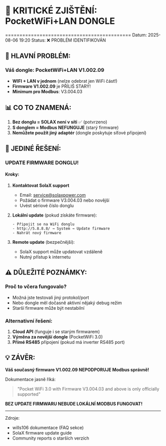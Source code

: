 # 🚨 KRITICKÉ ZJIŠTĚNÍ: PocketWiFi+LAN DONGLE
============================================
Datum: 2025-08-06 19:20
Status: ❌ PROBLÉM IDENTIFIKOVÁN

## 🔴 HLAVNÍ PROBLÉM:

### Váš dongle: **PocketWiFi+LAN V1.002.09**
- **WIFI + LAN v jednom** (nelze odebrat jen WiFi část!)
- **Firmware V1.002.09** je PŘÍLIŠ STARÝ!
- **Minimum pro Modbus**: V3.004.03

## 📊 CO TO ZNAMENÁ:

1. **Bez donglu = SOLAX není v síti** ✅ (potvrzeno)
2. **S donglem = Modbus NEFUNGUJE** (starý firmware)
3. **Nemůžete použít jiný adaptér** (dongle poskytuje síťové připojení)

## 🎯 JEDINÉ ŘEŠENÍ:

### **UPDATE FIRMWARE DONGLU!**

#### Kroky:
1. **Kontaktovat SolaX support**
   - Email: service@solaxpower.com
   - Požádat o firmware V3.004.03 nebo novější
   - Uvést sériové číslo donglu

2. **Lokální update** (pokud získáte firmware):
   ```
   - Připojit se na WiFi donglu
   - http://5.8.8.8/ → System → Update firmware
   - Nahrát nový firmware
   ```

3. **Remote update** (bezpečnější):
   - SolaX support může updatovat vzdáleně
   - Nutný přístup k internetu

## ⚠️ DŮLEŽITÉ POZNÁMKY:

### Proč to včera fungovalo?
- Možná jste testovali jiný protokol/port
- Nebo dongle měl dočasně aktivní nějaký debug režim
- Starší firmware může být nestabilní

### Alternativní řešení:
1. **Cloud API** (funguje i se starým firmwarem)
2. **Výměna za novější dongle** (PocketWiFi 3.0)
3. **Přímé RS485** připojení (pokud má inverter RS485 port)

## 💡 ZÁVĚR:

**Váš současný firmware V1.002.09 NEPODPORUJE Modbus správně!**

Dokumentace jasně říká:
> "Pocket WiFi 3.0 with Firmware V3.004.03 and above is only officially supported"

**BEZ UPDATE FIRMWARU NEBUDE LOKÁLNÍ MODBUS FUNGOVAT!**

---
Zdroje:
- wills106 dokumentace (FAQ sekce)
- SolaX firmware update guide
- Community reports o starších verzích